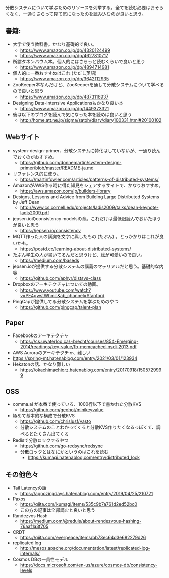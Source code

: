分散システムについて学ぶためのリソースを列挙する。全てを読む必要はおそらくなく、一通りさらって見て気になったのを読み込むのが良いと思う。

## 書籍: 

* 大学で使う教科書。かなり基礎的で良い。
  * https://www.amazon.co.jp/dp/4320124499
  * https://www.amazon.co.jp/dp/4627810717
* 所謂タネンバウム本。個人的にはさらっと読むくらいで良いと思う
  * https://www.amazon.co.jp/dp/4894714981
* 個人的に一番おすすめはこれ (ただし英語)
  * https://www.amazon.co.jp/dp/3642112935
* ZooKeeper本なんだけど、ZooKeeperを通して分散システムについて学べるので良いと思う
  * https://www.amazon.co.jp/dp/4873116937
* Designing Data-Intensive Applicationsもかなり良い本
  * https://www.amazon.co.jp/dp/1449373321
* 後は以下のブログを読んで気になった本を読めば良いと思う 
  * http://home.att.ne.jp/sigma/satoh/diary/diary100331.html#20100102

## Webサイト

* system-design-primer、分散システムに特化はしていないが、一通り読んでおくのがおすすめ。
  * https://github.com/donnemartin/system-design-primer/blob/master/README-ja.md
* リファレンス的に使う。
  * https://martinfowler.com/articles/patterns-of-distributed-systems/
* AmazonがAWS作る時に得た知見をシェアするサイトで、かなりおすすめ。
  * https://aws.amazon.com/jp/builders-library
* Designs, Lessons and Advice from Building Large Distributed Systems by Jeff Dean
  * http://www.cs.cornell.edu/projects/ladis2009/talks/dean-keynote-ladis2009.pdf
* jepsen.ioのconsistency modelsの章。これだけは最低限読んでおいたほうが良いと思う
  * https://jepsen.io/consistency
* MQTT作った人の講演を文字に興したもの (たぶん) 。とっかかりはこれが良いかも。
  * https://postd.cc/learning-about-distributed-systems/
* たぶん学生の人が書いてるんだと思うけど、絵が可愛いので良い。
  * https://medium.com/baseds
* jepsen.ioが提供する分散システムの講義のマテリアルだと思う。基礎的な内容
  * https://github.com/aphyr/distsys-class
* Dropboxのアーキテクチャについての動画。
  * https://www.youtube.com/watch?v=PE4gwstWhmc&ab_channel=Stanford
* PingCapが提供してる分散システムを学ぶためのやつ
  * https://github.com/pingcap/talent-plan

## Paper

* Facebookのアーキテクチャ
  * https://cs.uwaterloo.ca/~brecht/courses/854-Emerging-2014/readings/key-value/fb-memcached-nsdi-2013.pdf
* AWS Auroraのアーキテクチャ、難しい
 * https://spring-mt.hatenablog.com/entry/2021/03/01/123934
* Hekatonの話、かなり難しい
  * https://okachimachiorz.hatenablog.com/entry/20170918/1505729999

## OSS
* comma.ai が本番で使っている、1000行以下で書かれた分散KVS
  * https://github.com/geohot/minikeyvalue
* 極めて基本的な構成で分散KVS
  * https://github.com/chrislusf/vasto
  * 分散システムのことわかってくると分散KVS作りたくなるっぽくて、調べるとたくさん出てくる
* Redisで分散ロックするやつ
  * https://github.com/go-redsync/redsync
  * 分散ロックとはなにかというのはこれを読む
    * https://kumagi.hatenablog.com/entry/distributed_lock

## その他色々
* Tail Latencyの話
  * https://agnozingdays.hatenablog.com/entry/2019/04/25/210721
* Paxos
  * https://qiita.com/kumagi/items/535c9b7a761d2ed52bc0
  * この方の記事は全部読むと良いと思う
* Randezvos Hash
  * https://medium.com/@reduls/about-rendezvous-hashing-76aaf1a3f705
* CRDT
  * https://qiita.com/everpeace/items/bb73ec64d3e682279d26
* replicated log
  * http://mesos.apache.org/documentation/latest/replicated-log-internals/
* Cosmos DBの一貫性モデル
  * https://docs.microsoft.com/en-us/azure/cosmos-db/consistency-levels

